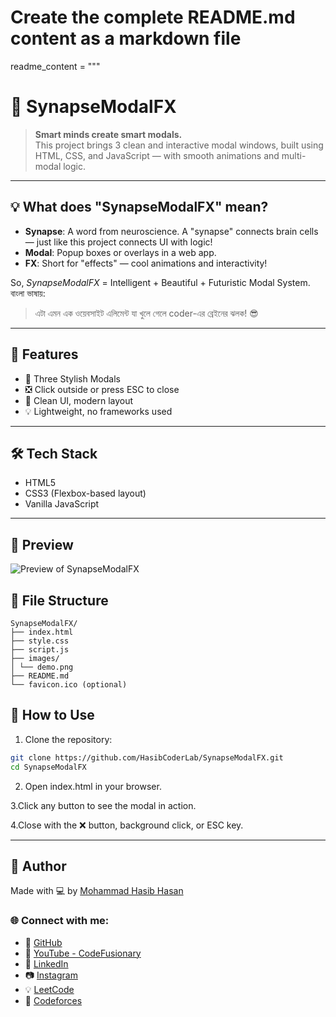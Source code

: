 # Create the complete README.md content as a markdown file

readme_content = """
# 🧠 SynapseModalFX

> **Smart minds create smart modals.**  
> This project brings 3 clean and interactive modal windows, built using HTML, CSS, and JavaScript — with smooth animations and multi-modal logic.

---

## 💡 What does "SynapseModalFX" mean?

- **Synapse**: A word from neuroscience. A "synapse" connects brain cells — just like this project connects UI with logic!
- **Modal**: Popup boxes or overlays in a web app.
- **FX**: Short for "effects" — cool animations and interactivity!

So, *SynapseModalFX* = Intelligent + Beautiful + Futuristic Modal System.  
বাংলা ভাষায়:  
> এটা এমন এক ওয়েবসাইট এলিমেন্ট যা খুলে গেলে coder-এর ব্রেইনের ঝলক! 😎

---

## 🎯 Features

- 🔘 Three Stylish Modals
- ❎ Click outside or press ESC to close
- 🧠 Clean UI, modern layout
- 💡 Lightweight, no frameworks used

---

## 🛠️ Tech Stack

- HTML5
- CSS3 (Flexbox-based layout)
- Vanilla JavaScript

---

## 📸 Preview

![Preview of SynapseModalFX](images/demo.png)


## 📂 File Structure
```
SynapseModalFX/
├── index.html
├── style.css
├── script.js
├── images/
│ └── demo.png
├── README.md
└── favicon.ico (optional)
```


## 🚀 How to Use

1. Clone the repository:

```bash
git clone https://github.com/HasibCoderLab/SynapseModalFX.git
cd SynapseModalFX
```
2. Open index.html in your browser.

3.Click any button to see the modal in action.

4.Close with the ❌ button, background click, or ESC key.

---

## 🙌 Author

Made with 💻 by [Mohammad Hasib Hasan](https://github.com/HasibCoderLab)

### 🌐 Connect with me:

- 🔗 [GitHub](https://github.com/HasibCoderLab)
- 🎥 [YouTube - CodeFusionary](https://www.youtube.com/@CodeFusionary)
- 💼 [LinkedIn](https://www.linkedin.com/in/mohammadhasibhasan)
- 📷 [Instagram](https://www.instagram.com/mohammadhasibhasan)
- 💡 [LeetCode](https://leetcode.com/Coderboyhasib)
- 🧠 [Codeforces](https://codeforces.com/profile/Coderhasib)
